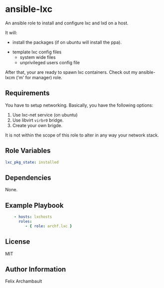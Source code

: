 ansible-lxc
=========

An ansible role to install and configure lxc and lxd on a host.

It will:
  - install the packages (if on ubuntu will install the ppa).
  * template lxc config files
    - system wide files
    - unprivileged users config file

After that, your are ready to spawn lxc containers. Check out my ansible-lxcm
('m' for manager) role.

Requirements
------------

You have to setup networking. Basically, you have the following options:

  1. Use lxc-net service (on ubuntu)
  2. Use libvirt `virbr0` bridge.
  3. Create your own brigde.

It is not within the scope of this role to alter in any way your network stack.

Role Variables
--------------

```yaml
lxc_pkg_state: installed
```

Dependencies
------------

None.

Example Playbook
----------------

```yaml
    - hosts: lxchosts
      roles:
         - { role: archf.lxc }
```

License
-------

MIT

Author Information
------------------

Felix Archambault
